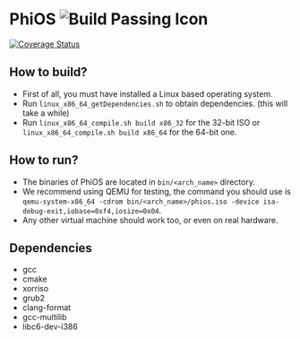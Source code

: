 # PhiOS ![Build Passing Icon](https://travis-ci.org/EnachescuAlin/PhiOS.svg?branch=devel)
[![Coverage Status](https://coveralls.io/repos/github/EnachescuAlin/PhiOS/badge.svg?branch=devel)](https://coveralls.io/github/EnachescuAlin/PhiOS?branch=devel)

## How to build?
* First of all, you must have installed a Linux based operating system.
* Run `linux_x86_64_getDependencies.sh` to obtain dependencies. (this will take a while)
* Run `linux_x86_64_compile.sh build x86_32` for the 32-bit ISO or `linux_x86_64_compile.sh build x86_64` for the 64-bit one. 

## How to run?
* The binaries of PhiOS are located in `bin/<arch_name>` directory.
* We recommend using QEMU for testing, the command you should use is `qemu-system-x86_64 -cdrom bin/<arch_name>/phios.iso -device isa-debug-exit,iobase=0xf4,iosize=0x04`.
* Any other virtual machine should work too, or even on real hardware.

## Dependencies
* gcc
* cmake
* xorriso
* grub2
* clang-format
* gcc-multilib
* libc6-dev-i386
